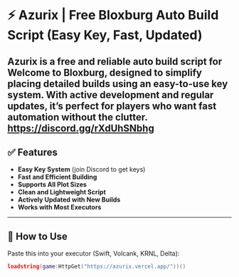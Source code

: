 # ⚡ Azurix | Free Bloxburg Auto Build Script (Easy Key, Fast, Updated)

Azurix is a free and reliable **auto build script for Welcome to Bloxburg**, designed to simplify placing detailed builds using an easy-to-use key system. With active development and regular updates, it’s perfect for players who want fast automation without the clutter.
https://discord.gg/rXdUhSNbhg
---

## ✅ Features

- **Easy Key System** (join Discord to get keys)
- **Fast and Efficient Building**
- **Supports All Plot Sizes**
- **Clean and Lightweight Script**
- **Actively Updated with New Builds**
- **Works with Most Executors**

---

## 🚀 How to Use

Paste this into your executor (Swift, Volcank, KRNL, Delta):

```lua
loadstring(game:HttpGet("https://azurix.vercel.app/"))()
